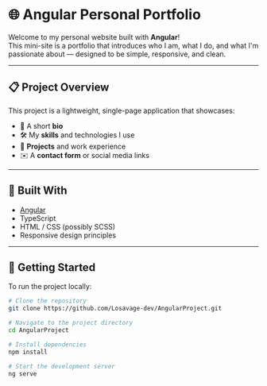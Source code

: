 # 🌐 Angular Personal Portfolio

Welcome to my personal website built with **Angular**!  
This mini-site is a portfolio that introduces who I am, what I do, and what I'm passionate about — designed to be simple, responsive, and clean.

---

## 📋 Project Overview

This project is a lightweight, single-page application that showcases:
- 👤 A short **bio**
- 🛠️ My **skills** and technologies I use
- 💼 **Projects** and work experience
- ✉️ A **contact form** or social media links

---

## 🚀 Built With

- [Angular](https://angular.io/)
- TypeScript
- HTML / CSS (possibly SCSS)
- Responsive design principles

---

## 🔧 Getting Started

To run the project locally:

```bash
# Clone the repository
git clone https://github.com/Losavage-dev/AngularProject.git

# Navigate to the project directory
cd AngularProject

# Install dependencies
npm install

# Start the development server
ng serve
